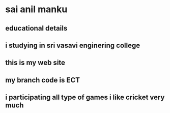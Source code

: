 # sai anil manku
## educational details
## i studying in sri vasavi enginering college
## this is my web site
## my branch code is ECT
## i participating all type of games i like cricket very much

